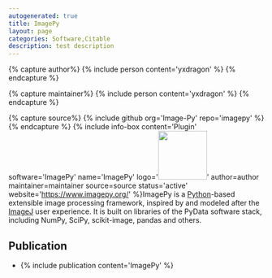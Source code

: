 ```yaml
---
autogenerated: true
title: ImagePy
layout: page
categories: Software,Citable
description: test description
---
```



{% capture author%}
{% include person content='yxdragon' %}
{% endcapture %}

{% capture maintainer%}
{% include person content='yxdragon' %}
{% endcapture %}

{% capture source%}
{% include github org='Image-Py' repo='imagepy' %}
{% endcapture %}
{% include info-box content='Plugin' software='ImagePy' name='ImagePy' logo='<img src="/media/ImagePy-logo.png" width="96"/>' author=author maintainer=maintainer source=source status='active' website='https://www.imagepy.org/' %}ImagePy is a [Python](Python)-based extensible image processing framework, inspired by and modeled after the [ImageJ](/about) user experience. It is built on libraries of the PyData software stack, including NumPy, SciPy, scikit-image, pandas and others.

Publication
-----------

-   {% include publication content='ImagePy' %}

 
